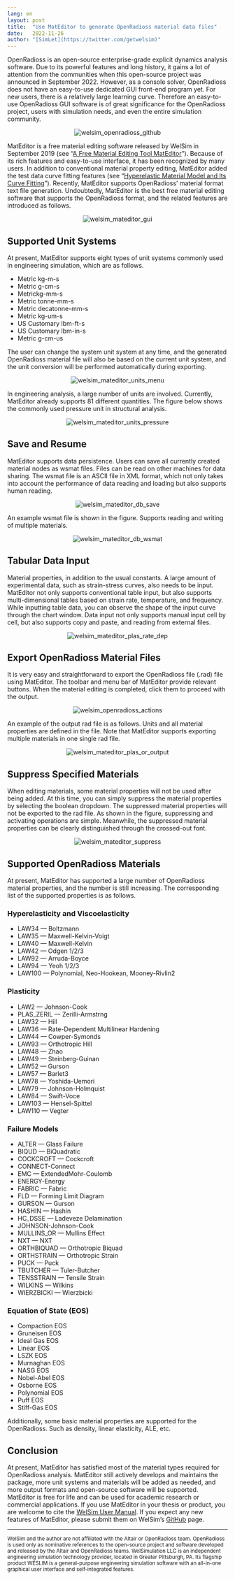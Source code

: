 ```yaml
---
lang: en
layout: post
title:  "Use MatEditor to generate OpenRadioss material data files"
date:   2022-11-26
author: "[SimLet](https://twitter.com/getwelsim)"
---
```


OpenRadioss is an open-source enterprise-grade explicit dynamics analysis software. Due to its powerful features and long history, it gains a lot of attention from the communities when this open-source project was announced in September 2022. However, as a console solver, OpenRadioss does not have an easy-to-use dedicated GUI front-end program yet. For new users, there is a relatively large learning curve. Therefore an easy-to-use OpenRadioss GUI software is of great significance for the OpenRadioss project, users with simulation needs, and even the entire simulation community.
<p align="center">
  <img src="\assets\blog\20221126\welsim_openradioss_github.png" alt="welsim_openradioss_github" />
</p>


MatEditor is a free material editing software released by WelSim in September 2019 (see “[A Free Material Editing Tool MatEditor](/2019/09/25/a-free-material-editing-tool-mateditor.html)”). Because of its rich features and easy-to-use interface, it has been recognized by many users. In addition to conventional material property editing, MatEditor added the test data curve fitting features (see “[Hyperelastic Material Model and Its Curve Fitting](/2020/07/23/hyperelastic-material-models-and-curve-fitting.html)”). Recently, MatEditor supports OpenRadioss’ material format text file generation. Undoubtedly, MatEditor is the best free material editing software that supports the OpenRadioss format, and the related features are introduced as follows.
<p align="center">
  <img src="\assets\blog\20221126\welsim_mateditor_gui.png" alt="welsim_mateditor_gui" />
</p>



## Supported Unit Systems
At present, MatEditor supports eight types of unit systems commonly used in engineering simulation, which are as follows.

* Metric kg-m-s
* Metric g-cm-s
* Metrickg-mm-s
* Metric tonne-mm-s
* Metric decatonne-mm-s
* Metric kg-um-s
* US Customary lbm-ft-s
* US Customary lbm-in-s
* Metric g-cm-us

The user can change the system unit system at any time, and the generated OpenRadioss material file will also be based on the current unit system, and the unit conversion will be performed automatically during exporting.

<p align="center">
  <img src="\assets\blog\20221126\welsim_mateditor_units_menu.png" alt="welsim_mateditor_units_menu" />
</p>

In engineering analysis, a large number of units are involved. Currently, MatEditor already supports 81 different quantities. The figure below shows the commonly used pressure unit in structural analysis.
<p align="center">
  <img src="\assets\blog\20221126\welsim_mateditor_units_pressure.png" alt="welsim_mateditor_units_pressure" />
</p>


## Save and Resume
MatEditor supports data persistence. Users can save all currently created material nodes as wsmat files. Files can be read on other machines for data sharing. The wsmat file is an ASCII file in XML format, which not only takes into account the performance of data reading and loading but also supports human reading.
<p align="center">
  <img src="\assets\blog\20221126\welsim_mateditor_db_save.png" alt="welsim_mateditor_db_save" />
</p>

An example wsmat file is shown in the figure. Supports reading and writing of multiple materials.
<p align="center">
  <img src="\assets\blog\20221126\welsim_mateditor_db_wsmat.png" alt="welsim_mateditor_db_wsmat" />
</p>


## Tabular Data Input
Material properties, in addition to the usual constants. A large amount of experimental data, such as strain-stress curves, also needs to be input. MatEditor not only supports conventional table input, but also supports multi-dimensional tables based on strain rate, temperature, and frequency. While inputting table data, you can observe the shape of the input curve through the chart window. Data input not only supports manual input cell by cell, but also supports copy and paste, and reading from external files.
<p align="center">
  <img src="\assets\blog\20221126\welsim_mateditor_plas_rate_dep.png" alt="welsim_mateditor_plas_rate_dep" />
</p>


## Export OpenRadioss Material Files
It is very easy and straightforward to export the OpenRadioss file (.rad) file using MatEditor. The toolbar and menu bar of MatEditor provide relevant buttons. When the material editing is completed, click them to proceed with the output.
<p align="center">
  <img src="\assets\blog\20221126\welsim_openradioss_actions.png" alt="welsim_openradioss_actions" />
</p>

An example of the output rad file is as follows. Units and all material properties are defined in the file. Note that MatEditor supports exporting multiple materials in one single rad file.
<p align="center">
  <img src="\assets\blog\20221126\welsim_mateditor_plas_or_output.png" alt="welsim_mateditor_plas_or_output" />
</p>


## Suppress Specified Materials
When editing materials, some material properties will not be used after being added. At this time, you can simply suppress the material properties by selecting the boolean dropdown. The suppressed material properties will not be exported to the rad file. As shown in the figure, suppressing and activating operations are simple. Meanwhile, the suppressed material properties can be clearly distinguished through the crossed-out font.
<p align="center">
  <img src="\assets\blog\20221126\welsim_mateditor_suppress.png" alt="welsim_mateditor_suppress" />
</p>


## Supported OpenRadioss Materials
At present, MatEditor has supported a large number of OpenRadioss material properties, and the number is still increasing. The corresponding list of the supported properties is as follows.

### Hyperelasticity and Viscoelasticity

- LAW34 — Boltzmann
- LAW35 — Maxwell-Kelvin-Voigt
- LAW40 — Maxwell-Kelvin
- LAW42 — Odgen 1/2/3
- LAW92 — Arruda-Boyce
- LAW94 — Yeoh 1/2/3
- LAW100 — Polynomial, Neo-Hookean, Mooney-Rivlin2

### Plasticity

- LAW2 — Johnson-Cook 
- PLAS_ZERIL — Zerilli-Armstrng
- LAW32 — Hill
- LAW36 — Rate-Dependent Multilinear Hardening
- LAW44 — Cowper-Symonds
- LAW93 — Orthotropic Hill
- LAW48 — Zhao
- LAW49 — Steinberg-Guinan
- LAW52 — Gurson
- LAW57 — Barlet3
- LAW78 — Yoshida-Uemori
- LAW79 — Johnson-Holmquist
- LAW84 — Swift-Voce
- LAW103 — Hensel-Spittel
- LAW110 — Vegter

### Failure Models

- ALTER — Glass Failure
- BIQUD — BiQuadratic
- COCKCROFT — Cockcroft
- CONNECT-Connect
- EMC — ExtendedMohr-Coulomb
- ENERGY-Energy
- FABRIC — Fabric
- FLD — Forming Limit Diagram
- GURSON — Gurson
- HASHIN — Hashin
- HC_DSSE — Ladeveze Delamination
- JOHNSON-Johnson-Cook
- MULLINS_OR — Mullins Effect
- NXT — NXT
- ORTHBIQUAD — Orthotropic Biquad
- ORTHSTRAIN — Orthotropic Strain
- PUCK — Puck
- TBUTCHER — Tuler-Butcher
- TENSSTRAIN — Tensile Strain
- WILKINS — Wilkins
- WIERZBICKI — Wierzbicki

### Equation of State (EOS)

- Compaction EOS
- Gruneisen EOS
- Ideal Gas EOS
- Linear EOS
- LSZK EOS
- Murnaghan EOS
- NASG EOS
- Nobel-Abel EOS
- Osborne EOS
- Polynomial EOS
- Puff EOS
- Stiff-Gas EOS

Additionally, some basic material properties are supported for the OpenRadioss. Such as density, linear elasticity, ALE, etc.

## Conclusion
At present, MatEditor has satisfied most of the material types required for OpenRadioss analysis. MatEditor still actively develops and maintains the package, more unit systems and materials will be added as needed, and more output formats and open-source software will be supported. MatEditor is free for life and can be used for academic research or commercial applications. If you use MatEditor in your thesis or product, you are welcome to cite the [WelSim User Manual](https://docs.welsim.com). If you expect any new features of MatEditor, please submit them on WelSim’s [GitHub](https://github.com/WelSimLLC) page.

******

<small>
WelSim and the author are not affiliated with the Altair or OpenRadioss team. OpenRadioss is used only as nominative references to the open-source project and software developed and released by the Altair and OpenRadioss teams.
</small>

<small>
WelSimulation LLC is an independent engineering simulation technology provider, located in Greater Pittsburgh, PA. Its flagship product WESLIM is a general-purpose engineering simulation software with an all-in-one graphical user interface and self-integrated features.
</small>

